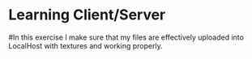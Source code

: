 # Learning Client/Server

#In this exercise I make sure that my files are effectively uploaded into LocalHost with textures and working properly.
